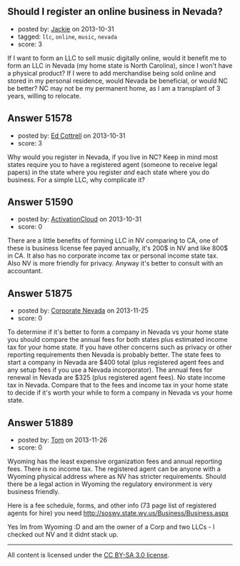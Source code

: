 ## Should I register an online business in Nevada?

- posted by: [Jackie](https://stackexchange.com/users/-1/28508-jackie) on 2013-10-31
- tagged: `llc`, `online`, `music`, `nevada`
- score: 3

<p>If I want to form an LLC to sell music digitally online, would it benefit me to form an LLC in Nevada (my home state is North Carolina), since I won't have a physical product?  If I were to add merchandise being sold online and stored in my personal residence, would Nevada be beneficial, or would NC be better?  NC may not be my permanent home, as I am a transplant of 3 years, willing to relocate.</p>



## Answer 51578

- posted by: [Ed Cottrell](https://stackexchange.com/users/-1/28477-ed-cottrell) on 2013-10-31
- score: 3

<p>Why would you register in Nevada, if you live in NC? Keep in mind most states require you to have a registered agent (someone to receive legal papers) in the state where you register <em>and</em> each state where you do business. For a simple LLC, why complicate it?</p>



## Answer 51590

- posted by: [ActivationCloud](https://stackexchange.com/users/-1/16565-activationcloud) on 2013-10-31
- score: 0

<p>There are a little benefits of forming LLC in NV comparing to CA, one of these is business license fee payed annually, it's 200$ in NV and like 800$ in CA. It also has no corporate income tax or personal income state tax. Also NV is more friendly for privacy. Anyway it's better to consult with an accountant.</p>



## Answer 51875

- posted by: [Corporate Nevada](https://stackexchange.com/users/-1/29785-corporate-nevada) on 2013-11-25
- score: 0

<p>To determine if it's better to form a company in Nevada vs your home state you should compare the annual fees for both states plus estimated income tax for your home state. If you have other concerns such as privacy or other reporting requirements then Nevada is probably better. The state fees to start a company in Nevada are $400 total (plus registered agent fees and any setup fees if you use a Nevada incorporator). The annual fees for renewal in Nevada are $325 (plus registered agent fees). No state income tax in Nevada. Compare that to the fees and income tax in your home state to decide if it's worth your while to form a company in Nevada vs your home state.</p>



## Answer 51889

- posted by: [Tom](https://stackexchange.com/users/-1/29797-tom) on 2013-11-26
- score: 0

<p>Wyoming has the least expensive organization fees and annual reporting fees. There is no income tax. The registered agent can be anyone with a Wyoming physical address where as NV has stricter requirements. Should there be a legal action in Wyoming the regulatory environment is very business friendly.</p>

<p>Here is a fee schedule, forms, and other info (73 page list of registered agents for hire) you need <a href="http://soswy.state.wy.us/Business/Business.aspx" rel="nofollow">http://soswy.state.wy.us/Business/Business.aspx</a></p>

<p>Yes Im from Wyoming :D and am the owner of a Corp and two LLCs - I checked out NV and it didnt stack up.</p>




---

All content is licensed under the [CC BY-SA 3.0 license](https://creativecommons.org/licenses/by-sa/3.0/).
